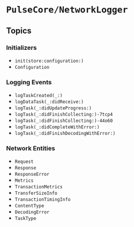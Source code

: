 # ``PulseCore/NetworkLogger``

## Topics

### Initializers

- ``init(store:configuration:)``
- ``Configuration``

### Logging Events

- ``logTaskCreated(_:)``
- ``logDataTask(_:didReceive:)``
- ``logTask(_:didUpdateProgress:)``
- ``logTask(_:didFinishCollecting:)-7tcp4``
- ``logTask(_:didFinishCollecting:)-44o60``
- ``logTask(_:didCompleteWithError:)``
- ``logTask(_:didFinishDecodingWithError:)``

### Network Entities

- ``Request``
- ``Response``
- ``ResponseError``
- ``Metrics``
- ``TransactionMetrics``
- ``TransferSizeInfo``
- ``TransactionTimingInfo``
- ``ContentType``
- ``DecodingError``
- ``TaskType``
